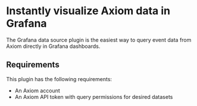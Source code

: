 # Instantly visualize Axiom data in Grafana

The Grafana data source plugin is the easiest way to query event data from Axiom directly in Grafana dashboards.

## Requirements

This plugin has the following requirements:

- An Axiom account
- An Axiom API token with query permissions for desired datasets
